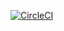 [![CircleCI](https://circleci.com/gh/naccardo3/GitHubAPi567.svg?style=svg)](https://circleci.com/gh/naccardo3/GitHubAPi567)
